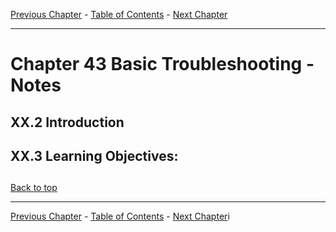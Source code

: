 [Previous Chapter](../42-localsecurity/notes_Ch42.md) - [Table of Contents](../README.md#table-of-contents) - [Next Chapter](../Ch44-systemrescue/notes_Ch44.md)

---

# Chapter 43 Basic Troubleshooting - Notes

## XX.2 Introduction


## XX.3 Learning Objectives:



##

[Back to top](#)

---

[Previous Chapter](../42-localsecurity/notes_Ch42.md) - [Table of Contents](../README.md#table-of-contents) - [Next Chapter](../Ch44-systemrescue/notes_Ch44.md)i
